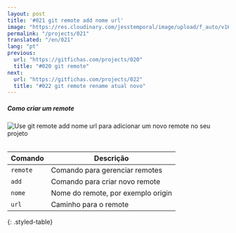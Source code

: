 ```yaml
---
layout: post
title: '#021 git remote add nome url'
image: "https://res.cloudinary.com/jesstemporal/image/upload/f_auto/v1642878674/gitfichas/pt/021/thumbnail_l7xjqu.jpg"
permalink: "/projects/021"
translated: "/en/021"
lang: "pt"
previous:
  url: "https://gitfichas.com/projects/020"
  title: "#020 git remote"
next:
  url: "https://gitfichas.com/projects/022"
  title: "#022 git remote rename atual novo"
---
```

##### Como criar um remote

<img alt="Use git remote add nome url para adicionar um novo remote no seu projeto" src="https://res.cloudinary.com/jesstemporal/image/upload/v1642878674/gitfichas/pt/021/full_hyaur6.jpg"><br><br>

| Comando | Descrição |
|---------|-------------|
| `remote` | Comando para gerenciar remotes |
| `add` | Comando para criar novo remote |
| `nome` | Nome do remote, por exemplo origin |
| `url` | Caminho para o remote |
{: .styled-table}
